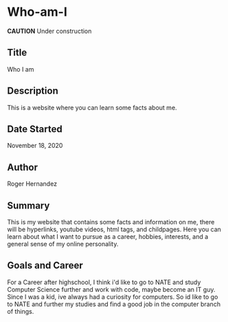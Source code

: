 # Who-am-I

**CAUTION** Under construction

## Title
Who I am

## Description
This is a website where you can learn some facts about me.

## Date Started
November 18, 2020

## Author
Roger Hernandez

## Summary
This is my website that contains some facts and information on me, there will be hyperlinks, youtube videos, html tags, and childpages. Here you can learn about what I want to pursue as a career, hobbies, interests, and a general sense of my online personality.

## Goals and Career
For a Career after highschool, I think i'd like to go to NATE and study Computer Science further and work with code, maybe become an IT guy. Since I was a kid, ive always had a curiosity for computers. So id like to go to NATE and further my studies and find a good job in the computer branch of things.
